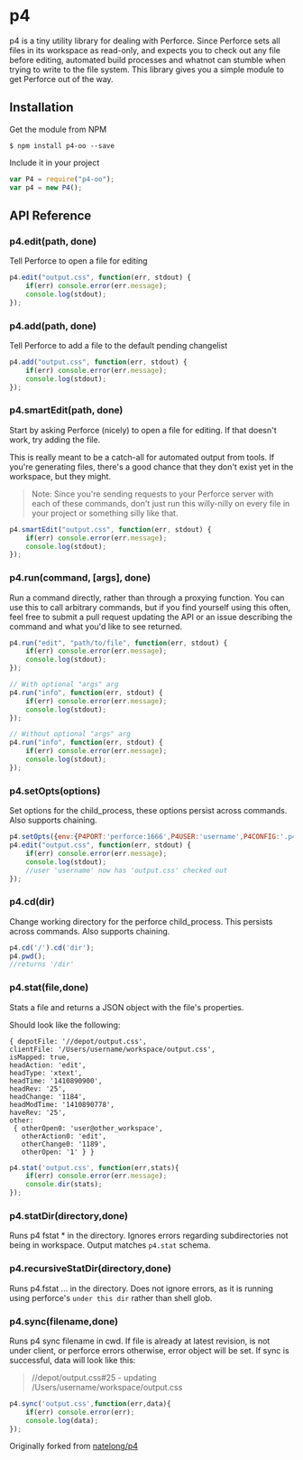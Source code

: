 # p4
p4 is a tiny utility library for dealing with Perforce. Since Perforce sets all files in its workspace as read-only, and expects you to check out any file before editing, automated build processes and whatnot can stumble when trying to write to the file system. This library gives you a simple module to get Perforce out of the way.

## Installation
Get the module from NPM
```shell
$ npm install p4-oo --save
```
Include it in your project
```javascript
var P4 = require("p4-oo");
var p4 = new P4();
```

## API Reference
### p4.edit(path, done)
Tell Perforce to open a file for editing
```javascript
p4.edit("output.css", function(err, stdout) {
    if(err) console.error(err.message);
    console.log(stdout);
});
```

### p4.add(path, done)
Tell Perforce to add a file to the default pending changelist
```javascript
p4.add("output.css", function(err, stdout) {
    if(err) console.error(err.message);
    console.log(stdout);
});
```

### p4.smartEdit(path, done)
Start by asking Perforce (nicely) to open a file for editing. If that doesn't work, try adding the file.

This is really meant to be a catch-all for automated output from tools. If you're generating files, there's a good chance that they don't exist yet in the workspace, but they might.

>Note: Since you're sending requests to your Perforce server with each of these commands, don't just run this willy-nilly on every file in your project or something silly like that.

```javascript
p4.smartEdit("output.css", function(err, stdout) {
    if(err) console.error(err.message);
    console.log(stdout);
});
```

### p4.run(command, [args], done)
Run a command directly, rather than through a proxying function. You can use this to call arbitrary commands, but if you find yourself using this often, feel free to submit a pull request updating the API or an issue describing the command and what you'd like to see returned.

```javascript
p4.run("edit", "path/to/file", function(err, stdout) {
    if(err) console.error(err.message);
    console.log(stdout);
});

// With optional "args" arg
p4.run("info", function(err, stdout) {
    if(err) console.error(err.message);
    console.log(stdout);
});

// Without optional "args" arg
p4.run("info", function(err, stdout) {
    if(err) console.error(err.message);
    console.log(stdout);
});
```

### p4.setOpts(options)
Set options for the child_process, these options persist across commands.
Also supports chaining.

```javascript
p4.setOpts({env:{P4PORT:'perforce:1666',P4USER:'username',P4CONFIG:'.p4config'}});
p4.edit("output.css", function(err, stdout) {
    if(err) console.error(err.message);
    console.log(stdout);
    //user 'username' now has 'output.css' checked out
});
```

### p4.cd(dir)
Change working directory for the perforce child_process. This persists across commands.
Also supports chaining.

```javascript
p4.cd('/').cd('dir');
p4.pwd();
//returns '/dir'
```

### p4.stat(file,done)
Stats a file and returns a JSON object with the file's properties.

Should look like the following:

    { depotFile: '//depot/output.css',
    clientFile: '/Users/username/workspace/output.css',
    isMapped: true,
    headAction: 'edit',
    headType: 'xtext',
    headTime: '1410890900',
    headRev: '25',
    headChange: '1184',
    headModTime: '1410890778',
    haveRev: '25',
    other: 
     { otherOpen0: 'user@other_workspace',
       otherAction0: 'edit',
       otherChange0: '1189',
       otherOpen: '1' } }



```javascript
p4.stat('output.css', function(err,stats){
    if(err) console.error(err.message);
    console.dir(stats);
});
```

### p4.statDir(directory,done)
Runs p4 fstat * in the directory. Ignores errors regarding subdirectories not being in workspace. Output matches `p4.stat` schema.

### p4.recursiveStatDir(directory,done)
Runs p4.fstat ... in the directory. Does not ignore errors, as it is running using perforce's `under this dir` rather than shell glob.

### p4.sync(filename,done)
Runs p4 sync filename in cwd.
If file is already at latest revision, is not under client, or perforce errors otherwise, error object will be set.
If sync is successful, data will look like this:

> //depot/output.css#25 - updating /Users/username/workspace/output.css

```javascript
p4.sync('output.css',function(err,data){
    if(err) console.error(err);
    console.log(data);
});
```

Originally forked from [natelong/p4](https://github.com/natelong/p4)
